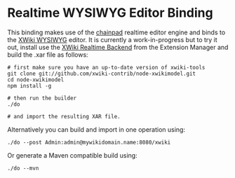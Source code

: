 # Realtime WYSIWYG Editor Binding

This binding makes use of the [chainpad][chainpad] realtime editor engine and binds
to the [XWiki WYSIWYG][wysiwyg] editor. It is currently a work-in-progress but to try it out,
install use the [XWiki Realtime Backend][rtbackend] from the Extension Manager and build the .xar file
as follows:

    # first make sure you have an up-to-date version of xwiki-tools
    git clone git://github.com/xwiki-contrib/node-xwikimodel.git
    cd node-xwikimodel
    npm install -g

    # then run the builder
    ./do

    # and import the resulting XAR file.

Alternatively you can build and import in one operation using:

    ./do --post Admin:admin@mywikidomain.name:8080/xwiki

Or generate a Maven compatible build using:

    ./do --mvn


[chainpad]: https://github.com/xwiki-contrib/chainpad
[wysiwyg]: http://extensions.xwiki.org/xwiki/bin/view/Extension/WYSIWYG+Editor+Module
[rtbackend]: http://extensions.xwiki.org/xwiki/bin/view/Extension/RtBackend

